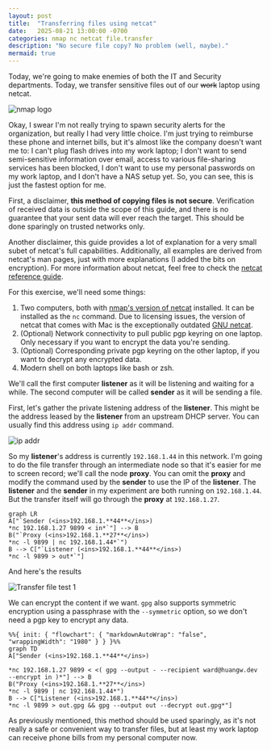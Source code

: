 ```yaml
---
layout: post
title:  "Transferring files using netcat"
date:   2025-08-21 13:00:00 -0700
categories: nmap nc netcat file.transfer
description: "No secure file copy? No problem (well, maybe)."
mermaid: true
---
```


Today, we're going to make enemies of both the IT and Security departments. Today, we transfer sensitive files out of our ~~work~~ laptop using netcat.

![nmap logo](/assets/img/nmap_logo.png)

Okay, I swear I'm not really trying to spawn security alerts for the organization, but really I had very little choice. I'm just trying to reimburse these phone and internet bills, but it's almost like the company doesn't want me to: I can't plug flash drives into my work laptop; I don't want to send semi-sensitive information over email, access to various file-sharing services has been blocked, I don't want to use my personal passwords on my work laptop, and I don't have a NAS setup yet. So, you can see, this is just the fastest option for me.

First, a disclaimer, **this method of copying files is not secure**. Verification of received data is outside the scope of this guide, and there is no guarantee that your sent data will ever reach the target. This should be done sparingly on trusted networks only.

Another disclaimer, this guide provides a lot of explanation for a very small subet of netcat's full capabilities. Additionally, all examples are derived from netcat's man pages, just with more explanations (I added the bits on encryption). For more information about netcat, feel free to check the [netcat reference guide](https://nmap.org/book/ncat-man.html).

For this exercise, we'll need some things:
1. Two computers, both with [nmap's version of netcat](https://nmap.org/download.html) installed. It can be installed as the `nc` command. Due to licensing issues, the version of netcat that comes with Mac is the exceptionally outdated [GNU netcat](https://netcat.sourceforge.net/).
2. (Optional) Network connectivity to pull public pgp keyring on one laptop. Only necessary if you want to encrypt the data you're sending.
3. (Optional) Corresponding private pgp keyring on the other laptop, if you want to decrypt any encrypted data.
4. Modern shell on both laptops like bash or zsh.

We'll call the first computer **listener** as it will be listening and waiting for a while. The second computer will be called **sender** as it will be sending a file.

First, let's gather the private listening address of the **listener**. This might be the address leased by the **listener** from an upstream DHCP server. You can usually find this address using `ip addr` command.

![ip addr](/assets/img/2025-08-21_14-58.png)

So my **listener**'s address is currently `192.168.1.44` in this network. I'm going to do the file transfer through an intermediate node so that it's easier for me to screen record; we'll call the node **proxy**. You can omit the **proxy** and modify the command used by the **sender** to use the IP of the **listener**. The **listener** and the **sender** in my experiment are both running on `192.168.1.44`. But the transfer itself will go through the **proxy** at `192.168.1.27`.

```mermaid
graph LR
A["`Sender (<ins>192.168.1.**44**</ins>)
*nc 192.168.1.27 9899 < in*`"] --> B
B("`Proxy (<ins>192.168.1.**27**</ins>)
*nc -l 9899 | nc 192.168.1.44*`")
B --> C["`Listener (<ins>192.168.1.**44**</ins>)
*nc -l 9899 > out*`"]
```

And here's the results

![Transfer file test 1](/assets/vid/Screencast_20250821_202039.webp)

We can encrypt the content if we want. `gpg` also supports symmetric encryption using a passphrase with the `--symmetric` option, so we don't need a pgp key to encrypt any data.

```mermaid
%%{ init: { "flowchart": { "markdownAutoWrap": "false", "wrappingWidth": "1980" } } }%%
graph TD
A["Sender (<ins>192.168.1.**44**</ins>)

*nc 192.168.1.27 9899 < <( gpg --output - --recipient ward@huangw.dev --encrypt in )*"] --> B
B("Proxy (<ins>192.168.1.**27**</ins>)
*nc -l 9899 | nc 192.168.1.44*")
B --> C["Listener (<ins>192.168.1.**44**</ins>)
*nc -l 9899 > out.gpg && gpg --output out --decrypt out.gpg*"]
```

As previously mentioned, this method should be used sparingly, as it's not really a safe or convenient way to transfer files, but at least my work laptop can receive phone bills from my personal computer now.
